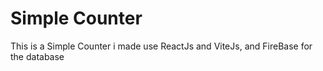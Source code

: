 # Simple Counter
This is a Simple Counter i made use ReactJs and ViteJs, and FireBase for the database